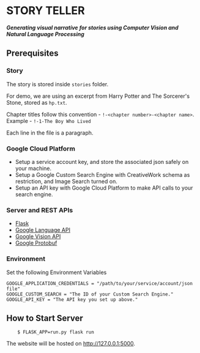 # STORY TELLER

***Generating visual narrative for stories using Computer Vision and Natural Language Processing***

## Prerequisites

### Story

The story is stored inside ```stories``` folder.

For demo, we are using an excerpt from Harry Potter and The Sorcerer's Stone, stored as ```hp.txt```.

Chapter titles follow this convention - ```!-<chapter number>-<chapter name>```. Example - ```!-1-The Boy Who Lived```

Each line in the file is a paragraph.

### Google Cloud Platform
- Setup a service account key, and store the associated json safely on your machine.
- Setup a Google Custom Search Engine with CreativeWork schema as restriction, and Image Search turned on.
- Setup an API key with Google Cloud Platform to make API calls to your search engine.

### Server and REST APIs
- [Flask](http://flask.pocoo.org/)
- [Google Language API](https://googleapis.github.io/google-cloud-python/latest/language/index.html)
- [Google Vision API](https://googleapis.github.io/google-cloud-python/latest/language/index.html)
- [Google Protobuf](https://developers.google.com/protocol-buffers/)

### Environment
Set the following Environment Variables

```shell
GOOGLE_APPLICATION_CREDENTIALS = "/path/to/your/service/account/json file"
GOOGLE_CUSTOM_SEARCH = "The ID of your Custom Search Engine."
GOOGLE_API_KEY = "The API key you set up above."
```

## How to Start Server

```
    $ FLASK_APP=run.py flask run
```

The website will be hosted on http://127.0.0.1:5000.
